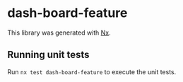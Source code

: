 # dash-board-feature

This library was generated with [Nx](https://nx.dev).

## Running unit tests

Run `nx test dash-board-feature` to execute the unit tests.

